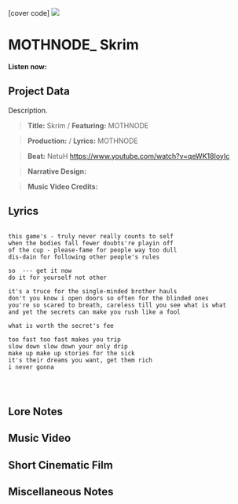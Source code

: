 [cover code] ![](57175019_319474918741616_8502199518755923887_n.jpg)

# MOTHNODE_ Skrim

**Listen now:** 

## Project Data

Description.

> **Title:** Skrim / **Featuring:** MOTHNODE

> **Production:**  / **Lyrics:** MOTHNODE

> **Beat:** NetuH https://www.youtube.com/watch?v=qeWK18IoyIc

> **Narrative Design:**

> **Music Video Credits:**


## Lyrics

```

this game's - truly never really counts to self
when the bodies fall fewer doubts're playin off 
of the cup - please-fame for people way too dull 
dis-dain for following other people's rules

so  --- get it now
do it for yourself not other 

it's a truce for the single-minded brother hauls
don't you know i open doors so often for the blinded ones
you're so scared to breath, careless till you see what is what
and yet the secrets can make you rush like a fool

what is worth the secret's fee

too fast too fast makes you trip
slow down slow down your only drip
make up make up stories for the sick
it's their dreams you want, get them rich
i never gonna 




```

## Lore Notes

## Music Video

## Short Cinematic Film

## Miscellaneous Notes
